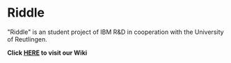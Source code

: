 # Riddle

"Riddle" is an student project of IBM R&D in cooperation with the University of Reutlingen.

**Click [HERE](https://github.com/Event-Riddle/MenuCard/wiki) to visit our Wiki**
